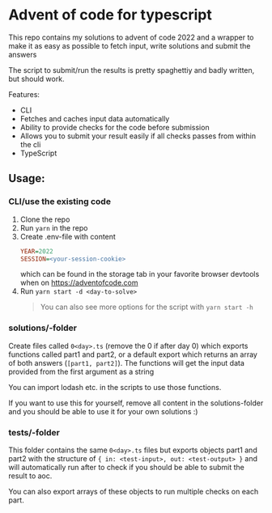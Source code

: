 # Advent of code for typescript

This repo contains my solutions to advent of code 2022 and a wrapper to make it as easy as possible to fetch input, write solutions and submit the answers

The script to submit/run the results is pretty spaghettiy and badly written, but should work.

Features:

- CLI
- Fetches and caches input data automatically
- Ability to provide checks for the code before submission
- Allows you to submit your result easily if all checks passes from within the cli
- TypeScript

## Usage:

### CLI/use the existing code

1. Clone the repo
1. Run `yarn` in the repo
1. Create .env-file with content
   ```ini
   YEAR=2022
   SESSION=<your-session-cookie>
   ```
   which can be found in the storage tab in your favorite browser devtools when on https://adventofcode.com
1. Run `yarn start -d <day-to-solve>`
   > You can also see more options for the script with `yarn start -h`

### solutions/-folder

Create files called `0<day>.ts` (remove the 0 if after day 0) which exports functions called part1 and part2, or a default export which returns an array of both answers (`[part1, part2]`).
The functions will get the input data provided from the first argument as a string

You can import lodash etc. in the scripts to use those functions.

If you want to use this for yourself, remove all content in the solutions-folder and you should be able to use it for your own solutions :)

### tests/-folder

This folder contains the same `0<day>.ts` files but exports objects part1 and part2 with the structure of `{ in: <test-input>, out: <test-output> }`
and will automatically run after to check if you should be able to submit the result to aoc.

You can also export arrays of these objects to run multiple checks on each part.
